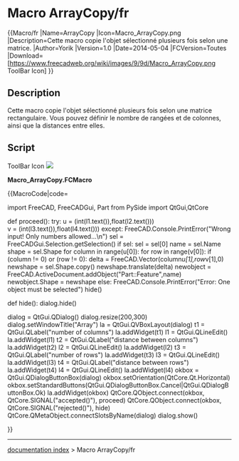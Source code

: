 # Macro ArrayCopy/fr
{{Macro/fr
|Name=ArrayCopy
|Icon=Macro_ArrayCopy.png
|Description=Cette macro copie l'objet sélectionné plusieurs fois selon une matrice.
|Author=Yorik
|Version=1.0
|Date=2014-05-04
|FCVersion=Toutes
|Download=[https://www.freecadweb.org/wiki/images/9/9d/Macro_ArrayCopy.png ToolBar Icon]
}}

## Description

Cette macro copie l\'objet sélectionné plusieurs fois selon une matrice rectangulaire. Vous pouvez définir le nombre de rangées et de colonnes, ainsi que la distances entre elles.

## Script

ToolBar Icon ![](images/Macro_ArrayCopy.png )

**Macro\_ArrayCopy.FCMacro**


{{MacroCode|code=

import FreeCAD, FreeCADGui, Part
from PySide import QtGui,QtCore
 
def proceed():
    try:
        u = (int(l1.text()),float(l2.text()))   
        v = (int(l3.text()),float(l4.text()))
    except:
        FreeCAD.Console.PrintError("Wrong input! Only numbers allowed...\n")
    sel = FreeCADGui.Selection.getSelection()
    if sel:
        sel = sel[0]
        name = sel.Name   
        shape = sel.Shape
        for column in range(u[0]):
            for row in range(v[0]):
                if (column != 0) or (row != 0):
                    delta = FreeCAD.Vector(column*u[1],row*v[1],0)   
                    newshape = sel.Shape.copy()
                    newshape.translate(delta)
                    newobject = FreeCAD.ActiveDocument.addObject("Part::Feature",name)
                    newobject.Shape = newshape
    else:
        FreeCAD.Console.PrintError("Error: One object must be selected")
    hide()
 
def hide():
    dialog.hide()
 
dialog = QtGui.QDialog()
dialog.resize(200,300)
dialog.setWindowTitle("Array")
la = QtGui.QVBoxLayout(dialog)
t1 = QtGui.QLabel("number of columns")
la.addWidget(t1)
l1 = QtGui.QLineEdit()
la.addWidget(l1)
t2 = QtGui.QLabel("distance between columns")
la.addWidget(t2)
l2 = QtGui.QLineEdit()
la.addWidget(l2)
t3 = QtGui.QLabel("number of rows")
la.addWidget(t3)
l3 = QtGui.QLineEdit()
la.addWidget(l3)
t4 = QtGui.QLabel("distance between rows")   
la.addWidget(t4)
l4 = QtGui.QLineEdit()
la.addWidget(l4)
okbox = QtGui.QDialogButtonBox(dialog)
okbox.setOrientation(QtCore.Qt.Horizontal)
okbox.setStandardButtons(QtGui.QDialogButtonBox.Cancel|QtGui.QDialogButtonBox.Ok)
la.addWidget(okbox)
QtCore.QObject.connect(okbox, QtCore.SIGNAL("accepted()"), proceed)
QtCore.QObject.connect(okbox, QtCore.SIGNAL("rejected()"), hide)
QtCore.QMetaObject.connectSlotsByName(dialog)
dialog.show()

}}

---
[documentation index](../README.md) > Macro ArrayCopy/fr
